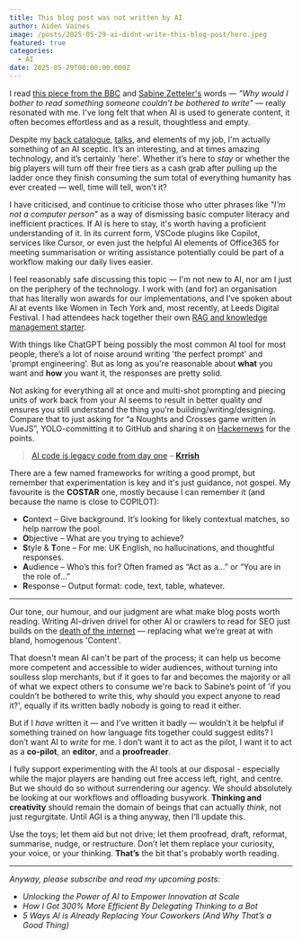 ```yaml
---
title: This blog post was not written by AI
author: Aiden Vaines
image: /posts/2025-05-29-ai-didnt-write-this-blog-post/hero.jpeg
featured: true
categories:
  - AI
date: 2025-05-29T00:00:00.000Z
---
```


I read [this piece from the BBC](https://www.bbc.co.uk/news/articles/c15q5qzdjqxo) and [Sabine Zetteler's](https://www.zetteler.co.uk/) words — *"Why would I bother to read something someone couldn't be bothered to write"* — really resonated with me. I've long felt that when AI is used to generate content, it often becomes effortless and as a result, thoughtless and empty.

Despite my [back catalogue](posts/2023-03-29-my-obligatory-gpt-post/), [talks](talks/2024-09-18-leeds-digital-festival-ai-stop-talking-start-doing/), and elements of my job, I'm actually something of an AI sceptic. It’s an interesting, and at times amazing technology, and it’s certainly 'here'. Whether it’s here to *stay* or whether the big players will turn off their free tiers as a cash grab after pulling up the ladder once they finish consuming the sum total of everything humanity has ever created — well, time will tell, won't it?

I have criticised, and continue to criticise those who utter phrases like *"I'm not a computer person"* as a way of dismissing basic computer literacy and inefficient practices. If AI is here to stay, it's worth having a proficient understanding of it. In its current form, VSCode plugins like Copilot, services like Cursor, or even just the helpful AI elements of Office365 for meeting summarisation or writing assistance potentially could be part of a workflow making our daily lives easier.

I feel reasonably safe discussing this topic — I'm not new to AI, nor am I just on the periphery of the technology. I work with (and for) an organisation that has literally won awards for our implementations, and I’ve spoken about AI at events like Women in Tech York and, most recently, at Leeds Digital Festival. I had attendees hack together their own [RAG and knowledge management starter](talks/2024-09-18-leeds-digital-festival-ai-stop-talking-start-doing).

With things like ChatGPT being possibly the most common AI tool for most people, there’s a lot of noise around writing 'the perfect prompt' and 'prompt engineering'. But as long as you're reasonable about **what** you want and **how** you want it, the responses are pretty solid.

Not asking for everything all at once and multi-shot prompting and piecing units of work back from your AI seems to result in better quality *and* ensures you still understand the thing you’re building/writing/designing. Compare that to just asking for “a Noughts and Crosses game written in VueJS”, YOLO-committing it to GitHub and sharing it on [Hackernews](https://news.ycombinator.com/show) for the points.

> [AI code is legacy code from day one](https://text-incubation.com/AI+code+is+legacy+code+from+day+one) – **[Krrish](https://twitter.com/krrishd)**

There are a few named frameworks for writing a good prompt, but remember that experimentation is key and it's just guidance, not gospel. My favourite is the **COSTAR** one, mostly because I can remember it (and because the name is close to COPILOT):

* **C**ontext – Give background. It’s looking for likely contextual matches, so help narrow the pool.
* **O**bjective – What are you trying to achieve?
* **S**tyle & **T**one – For me: UK English, no hallucinations, and thoughtful responses.
* **A**udience – Who’s this for? Often framed as “Act as a…” or “You are in the role of…”
* **R**esponse – Output format: code, text, table, whatever.

***

Our tone, our humour, and our judgment are what make blog posts worth reading. Writing AI-driven drivel for other AI or crawlers to read for SEO just builds on the [death of the internet](https://en.wikipedia.org/wiki/Dead_Internet_theory) — replacing what we’re great at with bland, homogenous 'Content'.

That doesn't mean AI can't be part of the process; it can help us become more competent and accessible to wider audiences, without turning into soulless slop merchants, but if it goes to far and becomes the majority or all of what we expect others to consume we're back to Sabine’s point of 'if you couldn’t be bothered to write this, why should you expect anyone to read it?', equally if its written badly nobody is going to read it either.

But if I *have* written it — and I’ve written it badly — wouldn’t it be helpful if something trained on how language fits together could suggest edits? I don’t want AI to *write* for me. I don’t want it to act as the pilot, I want it to act as a **co-pilot**, an **editor**, and a **proofreader**.

I fully support experimenting with the AI tools at our disposal - especially while the major players are handing out free access left, right, and centre. But we should do so without surrendering our agency. We should absolutely be looking at our workflows and offloading busywork. **Thinking and creativity** should remain the domain of beings that can actually *think*, not just regurgitate. Until AGI is a thing anyway, then I’ll update this.

Use the toys; let them aid but not drive; let them proofread, draft, reformat, summarise, nudge, or restructure. Don’t let them replace your curiosity, your voice, or your thinking. **That’s** the bit that's probably worth reading.

***

*Anyway, please subscribe and read my upcoming posts:*

* *Unlocking the Power of AI to Empower Innovation at Scale*
* *How I Got 300% More Efficient By Delegating Thinking to a Bot*
* *5 Ways AI is Already Replacing Your Coworkers (And Why That’s a Good Thing)*
